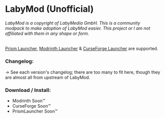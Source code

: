 # LabyMod (Unofficial)
###### LabyMod is a copyright of LabyMedia GmbH. This is a community modpack to make adoption of LabyMod easier. This project or I am not affiliated with them in any shape or form.

[Prism Launcher](https://prismlauncher.org/), [Modrinth Launcher](https://modrinth.com/app) & [CurseForge Launcher](https://www.curseforge.com/download/app) are supported.

### Changelog:
-> See each version's changelog; there are too many to fit here, though they are almost all from upstream of LabyMod.

### Download / Install:
 - Modrinth Soon™️
 - CurseForge Soon™️
 - PrismLauncher Soon™️
